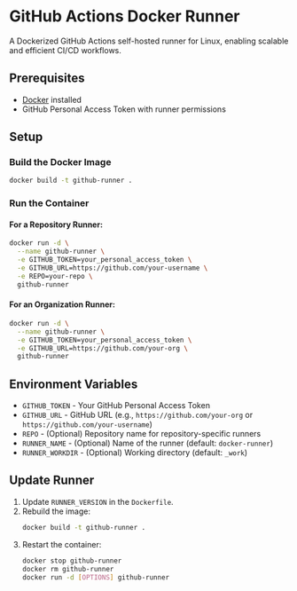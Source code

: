 # GitHub Actions Docker Runner

A Dockerized GitHub Actions self-hosted runner for Linux, enabling scalable and efficient CI/CD workflows.

## Prerequisites

- [Docker](https://www.docker.com/get-started) installed
- GitHub Personal Access Token with runner permissions

## Setup

### Build the Docker Image

```bash
docker build -t github-runner .
```

### Run the Container

#### For a Repository Runner:

```bash
docker run -d \
  --name github-runner \
  -e GITHUB_TOKEN=your_personal_access_token \
  -e GITHUB_URL=https://github.com/your-username \
  -e REPO=your-repo \
  github-runner
```

#### For an Organization Runner:

```bash
docker run -d \
  --name github-runner \
  -e GITHUB_TOKEN=your_personal_access_token \
  -e GITHUB_URL=https://github.com/your-org \
  github-runner
```

## Environment Variables

- `GITHUB_TOKEN` - Your GitHub Personal Access Token
- `GITHUB_URL` - GitHub URL (e.g., `https://github.com/your-org` or `https://github.com/your-username`)
- `REPO` - (Optional) Repository name for repository-specific runners
- `RUNNER_NAME` - (Optional) Name of the runner (default: `docker-runner`)
- `RUNNER_WORKDIR` - (Optional) Working directory (default: `_work`)

## Update Runner

1. Update `RUNNER_VERSION` in the `Dockerfile`.
2. Rebuild the image:
    ```bash
    docker build -t github-runner .
    ```
3. Restart the container:
    ```bash
    docker stop github-runner
    docker rm github-runner
    docker run -d [OPTIONS] github-runner
    ```

